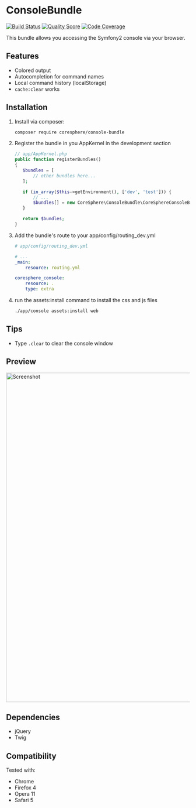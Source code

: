 ConsoleBundle
=============

[![Build Status](https://img.shields.io/travis/CoreSphere/ConsoleBundle.svg?style=flat-square)](https://travis-ci.org/CoreSphere/ConsoleBundle)
[![Quality Score](https://img.shields.io/scrutinizer/g/CoreSphere/ConsoleBundle.svg?style=flat-square)](https://scrutinizer-ci.com/g/CoreSphere/ConsoleBundle)
[![Code Coverage](https://img.shields.io/scrutinizer/coverage/g/CoreSphere/ConsoleBundle.svg?style=flat-square)](https://scrutinizer-ci.com/g/CoreSphere/ConsoleBundle)


This bundle allows you accessing the Symfony2 console via your browser.

Features
--------

 * Colored output
 * Autocompletion for command names
 * Local command history (localStorage)
 * ```cache:clear``` works

Installation
------------

1. Install via composer:

	```sh
	composer require coresphere/console-bundle
	```

2. Register the bundle in you AppKernel in the development section

	 ```php
	// app/AppKernel.php
	public function registerBundles()
	{
		$bundles = [
	  		// other bundles here...
		];

		if (in_array($this->getEnvironment(), ['dev', 'test'])) {
			// ...
			$bundles[] = new CoreSphere\ConsoleBundle\CoreSphereConsoleBundle();
	 	}

		return $bundles;
	}
	```

3. Add the bundle's route to your app/config/routing_dev.yml

	```yaml
	# app/config/routing_dev.yml

	# ...
	_main:
		resource: routing.yml
	
	coresphere_console:
		resource: .
		type: extra
	```


4. run the assets:install command to install the css and js files

	```sh
	./app/console assets:install web
	```

Tips
----

 * Type ```.clear``` to clear the console window

Preview
-------

<img src="http://static.laszlokorte.de/github/coresphere_console.png" width="900" alt="Screenshot" />

Dependencies
------------

 * jQuery
 * Twig

Compatibility
-------------

Tested with:

 * Chrome
 * Firefox 4
 * Opera 11
 * Safari 5
